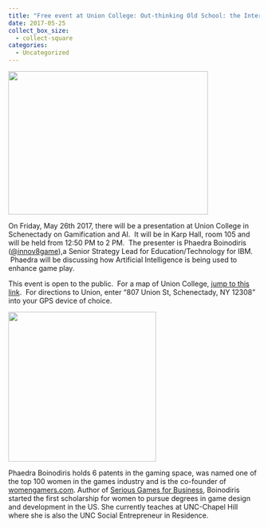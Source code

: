 ```yaml
---
title: "Free event at Union College: Out-thinking Old School: the Intersection of Play and AI"
date: 2017-05-25
collect_box_size:
  - collect-square
categories:
  - Uncategorized
---
```

<img loading="lazy" class="alignnone size-medium" src="https://i1.wp.com/photos.smugmug.com/photos/i-Wktb2Q8/0/71f5d24e/S/i-Wktb2Q8-S.jpg?resize=400%2C287&#038;ssl=1" width="400" height="287"  />

On Friday, May 26th 2017, there will be a presentation at Union College in Schenectady on Gamification and AI.  It will be in Karp Hall, room 105 and will be held from 12:50 PM to 2 PM.  The presenter is Phaedra Boinodiris ([@innov8game](https://twitter.com/innov8game)),a Senior Strategy Lead for Education/Technology for IBM.  Phaedra will be discussing how Artificial Intelligence is being used to enhance game play.

This event is open to the public.  For a map of Union College, [jump to this link](https://www.union.edu/maps/pdfs/visitors-map.pdf).  For directions to Union, enter &#8220;807 Union St, Schenectady, NY 12308&#8221; into your GPS device of choice.

<img loading="lazy" class="alignleft size-medium" src="https://i0.wp.com/photos.smugmug.com/photos/i-zWQC3cc/1/57b0d4f5/S/i-zWQC3cc-S.png?resize=296%2C300&#038;ssl=1" width="296" height="300"  /> 

Phaedra Boinodiris holds 6 patents in the gaming space, was named one of the top 100 women in the games industry and is the co-founder of [womengamers.com](http://womengamers.com/). Author of [Serious Games for Business](https://www.amazon.com/Serious-Games-Business-Gamification-Customers/dp/0929652509), Boinodiris started the first scholarship for women to pursue degrees in game design and development in the US. She currently teaches at UNC-Chapel Hill where she is also the UNC Social Entrepreneur in Residence.

 
